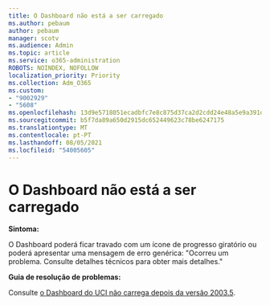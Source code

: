 ```yaml
---
title: O Dashboard não está a ser carregado
ms.author: pebaum
author: pebaum
manager: scotv
ms.audience: Admin
ms.topic: article
ms.service: o365-administration
ROBOTS: NOINDEX, NOFOLLOW
localization_priority: Priority
ms.collection: Adm_O365
ms.custom:
- "9002929"
- "5608"
ms.openlocfilehash: 13d9e5718051ecadbfc7e8c875d37ca2d2cdd24e48a5e9a391d578aa7c3cc2d2
ms.sourcegitcommit: b5f7da89a650d2915dc652449623c78be6247175
ms.translationtype: MT
ms.contentlocale: pt-PT
ms.lasthandoff: 08/05/2021
ms.locfileid: "54005605"
---
```

# <a name="dashboard-not-loading"></a>O Dashboard não está a ser carregado

**Sintoma:**

O Dashboard poderá ficar travado com um ícone de progresso giratório ou poderá apresentar uma mensagem de erro genérica: "Ocorreu um problema. Consulte detalhes técnicos para obter mais detalhes."

**Guia de resolução de problemas:**

Consulte [o Dashboard do UCI não carrega depois da versão 2003.5](https://support.microsoft.com/help/4558635/uci-dashboard-not-loading-after-the-2003-5-release).
